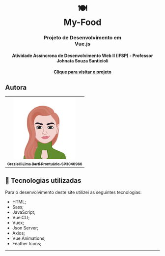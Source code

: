 <h1 align="center">
    🍽<br>My-Food
</h1>
<h3 align="center">
    Projeto de Desenvolvimento em <br>Vue.js
</h3>

<h4 align="center">
  Atividade Assíncrona de Desenvolvimento Web II (IFSP) - Professor Johnata Souza Santicioli
</h4>

<h4 align="center"><a href="">Clique para visitar o projeto</a></h4>

##  Autora<br>
<table align="center">
  <tr>
    <td align="center">
      <a href="https://github.com/bertiGrazi">
          <img src="https://github.com/bertiGrazi/DW2A4/blob/main/atividades/projeto-spa/my-food/src/assets/readMe/meuAvatar.png" width="200px;"/><br>
        <sub>
          <b>Grazielli Lima Berti</b>
           <b>Prontuário: SP3046966</b>
        </sub>
      </a>
    </td>
  </tr>
</table>

## 💼 Tecnologias utilizadas
Para o desenvolvimento deste site utilizei as seguintes tecnologias:

- HTML;
- Sass;
- JavaScript;
- Vue.CLI;
- Vuex;
- Json Server;
- Axios;
- Vue Animations;
- Feather Icons;
---
